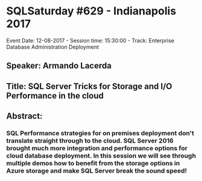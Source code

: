 # SQLSaturday #629 - Indianapolis 2017
Event Date: 12-08-2017 - Session time: 15:30:00 - Track: Enterprise Database Administration  Deployment
## Speaker: Armando Lacerda
## Title: SQL Server Tricks for Storage and I/O Performance in the cloud
## Abstract:
### SQL Performance strategies for on premises deployment don't translate straight through to the cloud. SQL Server 2016 brought much more integration and performance options for cloud database deployment. In this session we will see through multiple demos how to benefit from the storage options in Azure storage and make SQL Server break the sound speed!

